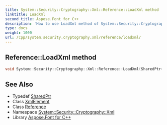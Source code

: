 ```yaml
---
title: System::Security::Cryptography::Xml::Reference::LoadXml method
linktitle: LoadXml
second_title: Aspose.Font for C++
description: 'How to use LoadXml method of System::Security::Cryptography::Xml::Reference class in C++.'
type: docs
weight: 1000
url: /cpp/system.security.cryptography.xml/reference/loadxml/
---
```

## Reference::LoadXml method




```cpp
void System::Security::Cryptography::Xml::Reference::LoadXml(SharedPtr<System::Xml::XmlElement> value)
```

## See Also

* Typedef [SharedPtr](../../../system/sharedptr/)
* Class [XmlElement](../../../system.xml/xmlelement/)
* Class [Reference](../)
* Namespace [System::Security::Cryptography::Xml](../../)
* Library [Aspose.Font for C++](../../../)
